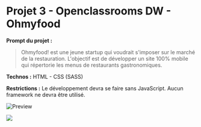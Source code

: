 # Projet 3 - Openclassrooms DW - Ohmyfood

**Prompt du projet :**
> Ohmyfood! est une jeune startup qui voudrait s'imposer sur le marché de la restauration. L'objectif est de développer un site 100% mobile qui répertorie les menus de restaurants gastronomiques.

**Technos :** HTML - CSS (SASS)

**Restrictions :** Le développement devra se faire sans JavaScript. Aucun framework ne devra être utilisé.

![**Preview**](https://cynlaine.github.io/p3_laine_cyndie/)

![](https://user.oc-static.com/upload/2020/08/24/15982605908418_Maquettes%20Ohmyfood.jpg)

